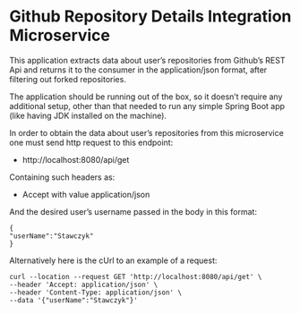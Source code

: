 # Github Repository Details Integration Microservice

This application extracts data about user’s repositories from Github’s REST Api and returns it to the consumer in the application/json format, after filtering out forked repositories.

The application should be running out of the box, so it doesn’t require any additional setup, other than that needed to run any simple Spring Boot app (like having JDK installed on the machine).

In order to obtain the data about user’s repositories from this microservice one must send http request to this endpoint:
* http://localhost:8080/api/get


Containing such headers as:
* Accept with value application/json
 

And the desired user’s username passed in the body in this format:
````
{
"userName":"Stawczyk"
}
````
Alternatively here is the cUrl to an example of a request:
````
curl --location --request GET 'http://localhost:8080/api/get' \
--header 'Accept: application/json' \
--header 'Content-Type: application/json' \
--data '{"userName":"Stawczyk"}'
````